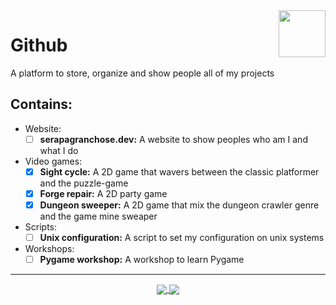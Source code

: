 <img src="https://github.com/gilbarbara/logos/blob/master/logos/github-icon.svg" width="75" height="75" align="right"/>

# Github

A platform to store, organize and show people all of my projects

## Contains:

- Website:
  - [ ] **serapagranchose.dev:** A website to show peoples who am I and what I do
- Video games:
  - [x] **Sight cycle:** A 2D game that wavers between the classic platformer and the puzzle-game
  - [x] **Forge repair:** A 2D party game
  - [x] **Dungeon sweeper:** A 2D game that mix the dungeon crawler genre and the game mine sweaper
- Scripts:
  - [ ] **Unix configuration:** A script to set my configuration on unix systems
- Workshops:
  - [ ] **Pygame workshop:** A workshop to learn Pygame

___
<p align="center">
  <a href="https://rebrand.ly/r1ckr0l13r">
    <img align="center" src="https://github-readme-stats.vercel.app/api?username=serapagranchose&cache_seconds=1800&theme=outrun&title_color=8080ff&text_color=ff1aff&icon_color=8080ff&hide=prs,issues&show_icons=true&line_height=30&hide_border=true&border_radius=0"/>
  </a>
  <a href="https://rebrand.ly/r1ckr0l13r">
    <img align="center" src="https://github-readme-stats.vercel.app/api/top-langs/?username=serapagranchose&cache_seconds=1800&layout=compact&card_width=255&theme=outrun&title_color=8080ff&text_color=ff1aff&icon_color=8080ff&hide_border=true&hide=hlsl,shaderlab,objective-c%2B%2B&border_radius=0"/>
  </a>
</p>
